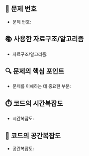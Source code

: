 <!-- 이슈 이름은 '[번호] 00.00 이름' 으로 통일해주세요. 이슈와 마찬가지로 라벨로 담장자를  표시해 주세요. 
ex. [1874] 09.04 송윤주 -->

## 📌 문제 번호

- 문제 번호:

## 📚 사용한 자료구조/알고리즘

- 자료구조/알고리즘:

## 🔍 문제의 핵심 포인트

- 문제를 이해하는 데 중요한 부분:

## ⏱️ 코드의 시간복잡도

- 시간복잡도:

## 🧠 코드의 공간복잡도

- 공간복잡도:
